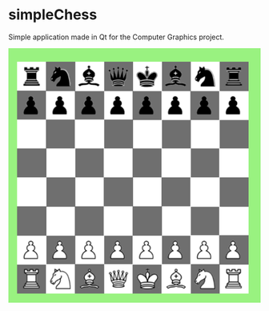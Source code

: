 # simpleChess

Simple application made in Qt for the Computer Graphics project.

![N|Solid](Chess.png)
